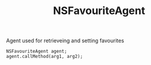 ﻿---
uid: crmscript_ref_NSFavouriteAgent
title: NSFavouriteAgent
intellisense: Void.NSFavouriteAgent
keywords: NSFavouriteAgent
so.topic: reference
---

Agent used for retrieveing and setting favourites

```crmscript
NSFavouriteAgent agent;
agent.callMethod(arg1, arg2);
```
